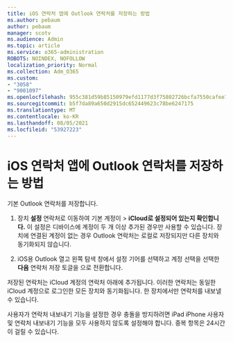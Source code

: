 ```yaml
---
title: iOS 연락처 앱에 Outlook 연락처를 저장하는 방법
ms.author: pebaum
author: pebaum
manager: scotv
ms.audience: Admin
ms.topic: article
ms.service: o365-administration
ROBOTS: NOINDEX, NOFOLLOW
localization_priority: Normal
ms.collection: Adm_O365
ms.custom:
- "3058"
- "9001097"
ms.openlocfilehash: 955c381d59b85150979efd1177d3f75802726bcfa7550cafee7eb0fb8e7381d2
ms.sourcegitcommit: b5f7da89a650d2915dc652449623c78be6247175
ms.translationtype: MT
ms.contentlocale: ko-KR
ms.lasthandoff: 08/05/2021
ms.locfileid: "53927223"
---
```

# <a name="how-do-i-save-my-outlook-contacts-to-my-ios-contacts-app"></a>iOS 연락처 앱에 Outlook 연락처를 저장하는 방법

기본 Outlook 연락처를 저장합니다.
 
1. 장치 **설정** 연락처로 이동하여 기본 계정이  >   **iCloud로 설정되어 있는지 확인합니다.**  이 설정은 디바이스에 계정이 두 개 이상 추가된 경우만 사용할 수 있습니다. 장치에 연결된 계정이 없는 경우 Outlook 연락처는 로컬로 저장되지만 다른 장치와 동기화되지 않습니다.
 
2. iOS용 Outlook 열고 왼쪽 탐색 창에서 설정 기어를 선택하고 계정 선택을 선택한 **다음** 연락처 저장 토글을 으로 전환합니다. 
 
저장된 연락처는 iCloud 계정의 연락처 아래에 추가됩니다. 이러한 연락처는 동일한 iCloud 계정으로 로그인한 모든 장치와 동기화됩니다. 한 장치에서만 연락처를 내보낼 수 있습니다.
 
사용자가 연락처 내보내기 기능을 설정한 경우 충돌을 방지하려면 iPad iPhone 사용자 및 연락처 내보내기 기능을 모두 사용하지 않도록 설정해야 합니다. 중복 항목은 24시간이 걸릴 수 있습니다.